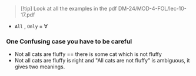 > [!tip] Look at all the examples in the pdf
> DM-24/MOD-4-FOL/lec-10-17.pdf

- `All` , `Only`  = $\forall$


### One Confusing case you have to be careful
- Not all cats are fluffy == there is some cat which is not fluffy
- Not all cats are fluffy is right and "All cats are not fluffy" is ambiguous, it gives two meanings.
